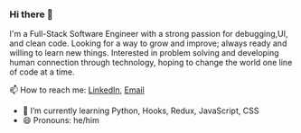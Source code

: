 ### Hi there 👋
I'm a Full-Stack Software Engineer with a strong passion for debugging,UI, and clean code.  Looking for a way to grow and improve; always ready and willing to learn new things.  Interested in problem solving and developing human connection through technology, hoping to change the world one line of code at a time.

📫 How to reach me:
[LinkedIn](https://www.linkedin.com/in/franciscoandaur/), [Email](mailto:fraciscv@protonmail.ch)
- 🌱 I’m currently learning Python, Hooks, Redux, JavaScript, CSS
- 😄 Pronouns: he/him
<!--
**FranciscoAndaur/FranciscoAndaur** is a ✨ _special_ ✨ repository because its `README.md` (this file) appears on your GitHub profile.

Here are some ideas to get you started:

- 🔭 I’m currently working on ...
- 🌱 I’m currently learning ...
- 👯 I’m looking to collaborate on ...
- 🤔 I’m looking for help with ...
- 💬 Ask me about ...
- 📫 How to reach me: ...
- 😄 Pronouns: ...
- ⚡ Fun fact: ...
-->
